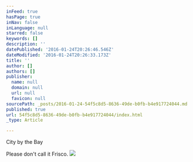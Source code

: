 ```yaml
---
inFeed: true
hasPage: true
inNav: false
inLanguage: null
starred: false
keywords: []
description: ''
datePublished: '2016-01-24T20:26:46.546Z'
dateModified: '2016-01-24T20:26:33.173Z'
title: ''
author: []
authors: []
publisher:
  name: null
  domain: null
  url: null
  favicon: null
sourcePath: _posts/2016-01-24-54f5c8d5-8636-49de-b0fb-b4e917724044.md
published: true
url: 54f5c8d5-8636-49de-b0fb-b4e917724044/index.html
_type: Article

---
```

City by the Bay

Please don't call it Frisco.
![](https://the-grid-user-content.s3-us-west-2.amazonaws.com/8beb510e-483d-48f8-8ff4-e622774fea50.jpg)